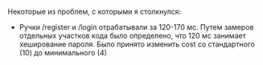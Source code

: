 Некоторые из проблем, с которыми я столкнулся:
- Ручки /register и /login отрабатывали за 120-170 мс. Путем замеров отдельных участков кода было определено, что 120 мс занимает хеширование пароля. Было принято изменить cost со стандартного (10) до минимального (4)